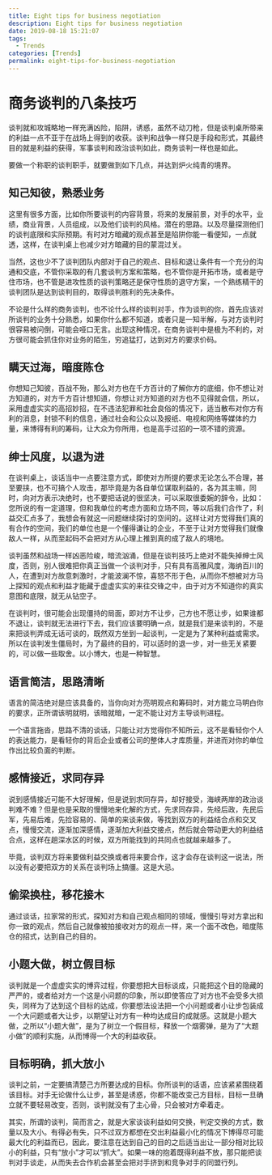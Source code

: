 ```yaml
---
title: Eight tips for business negotiation
description: Eight tips for business negotiation
date: 2019-08-18 15:21:07
tags:
  - Trends
categories: [Trends]
permalink: eight-tips-for-business-negotiation
---
```


# 商务谈判的八条技巧

谈判就和攻城略地一样充满凶险，陷阱，诱惑，虽然不动刀枪，但是谈判桌所带来的利益一点不亚于在战场上得到的收获。谈判和战争一样只是手段和形式，其最终目的就是利益的获得，军事谈判和政治谈判如此，商务谈判一样也是如此。

要做一个称职的谈判职手，就要做到如下几点，并达到炉火纯青的境界。

## 知己知彼，熟悉业务

这里有很多方面，比如你所要谈判的内容背景，将来的发展前景，对手的水平，业绩，商业背景，人员组成，以及他们谈判的风格。潜在的思路。以及尽量探测他们的谈判底限和实际预期。有时对方暗藏的观点甚至是陷阱你能一看便知，一点就透，这样，在谈判桌上也减少对方暗藏的目的蒙混过关。

当然，这也少不了谈判团队内部对于自己的观点、目标和退让条件有一个充分的沟通和交底，不管你采取的有几套谈判方案和策略，也不管你是开拓市场，或者是守住市场，也不管是进攻性质的谈判策略还是保守性质的退守方案，一个熟练精干的谈判团队是达到谈判目的，取得谈判胜利的先决条件。

不论是什么样的商务谈判，也不论什么样的谈判对手，作为谈判的你，首先应该对所谈判的业务十分熟悉，如果你什么都不知道，或者只是一知半解，与对方谈判时很容易被问倒，可能会哑口无言。出现这种情况，在商务谈判中是极为不利的，对方很可能会抓住你对业务的陌生，穷追猛打，达到对方的要求价码。

## 瞒天过海，暗度陈仓

你想知己知彼，百战不殆，那么对方也在千方百计的了解你方的底细，你不想让对方知道的，对方千方百计想知道，你想让对方知道的对方也不见得就会信，所以，采用虚虚实实的高招妙招，在不违法犯罪和社会良俗的情况下，适当散布对你方有利的消息，封锁不利的信息，通过社会和公众以及报纸、电视和网络等媒体的力量，来博得有利的筹码，让大众为你所用，也是高手过招的一项不错的资源。

## 绅士风度，以退为进

在谈判桌上，谈话当中一点要注意方式，即使对方所提的要求无论怎么不合理，甚至要挟，也不可搞个人攻击，那毕竟是为各自单位谋取利益的，各为其主嘛，同时，向对方表示决绝时，也不要把话说的很坚决，可以采取很委婉的辞令，比如：您所说的有一定道理，但和我单位的考虑方面和立场不同，等以后我们合作了，利益交汇点多了，我想会有就这一问题继续探讨的空间的。这样让对方觉得我们真的有合作的空间，我们的单位也是一个懂得谦让的企业，不至于让对方觉得我们就像敌人一样，从而至起码不会把对方从心理上推到真的成了敌人的境地。

谈判虽然和战场一样凶恶险峻，暗流汹涌，但是在谈判技巧上绝对不能失掉绅士风度，否则，别人很难把你真正当做一个谈判对手，只有具有高雅风度，海纳百川的人，在遭到对方故意刺激时，才能波澜不惊，喜怒不形于色，从而你不想被对方马上探知的观点和利益才能藏于虚虚实实的来往交锋之中，由于对方不知道你的真实意图和底限，就无从钻空子。

在谈判时，很可能会出现僵持的局面，即对方不让步，己方也不愿让步，如果谁都不退让，谈判就无法进行下去，我们应该要明确一点，就是我们是来谈判的，不是来把谈判弄成无话可谈的，既然双方坐到一起谈判，一定是为了某种利益或需求。所以在谈判发生僵局时，为了最终的目的，可以适时的退一步，对一些无关紧要的，可以做一些取舍。以小博大，也是一种智慧。

## 语言简洁，思路清晰

语言的简洁绝对是应该具备的，当你向对方亮明观点和筹码时，对方能立马明白你的要求，正所谓该明就明，该暗就暗，一定不能让对方主导谈判进程。

一个语言拖沓，思路不清的谈话，只能让对方觉得你不知所云，这不是看轻你个人的表达能力，是看轻你的背后企业或者公司的整体人才库质量，并进而对你的单位作出比较负面的判断。

## 感情接近，求同存异

说到感情接近可能不大好理解，但是说到求同存异，却好接受，海峡两岸的政治谈判难不难？但是也是采取的慢慢地来化解的方式，先求同存异，先经后政，先民后军，先易后难，先捡容易的、简单的来谈来做，等找到双方的利益结合点和交叉点，慢慢交流，逐渐加深感情，逐渐加大利益交接点，然后就会带动更大的利益结合点，这样在趟深水区的时候，双方所能找到的共同点也就越来越多了。

毕竟，谈判双方将来要做利益交换或者将来要合作，这才会存在谈判这一说法，所以没有必要把双方的关系在谈判场上搞僵。这是大忌。

## 偷梁换柱，移花接木

通过谈话，拉家常的形式，探知对方和自己观点相同的领域，慢慢引导对方拿出和你一致的观点，然后自己就像被拍接收对方的观点一样，来一个面不改色，暗度陈仓的招式，达到自己的目的。

## 小题大做，树立假目标

谈判就是一个虚虚实实的博弈过程，你要想把大目标谈成，只能把这个目的隐藏的严严的，或者给对方一个这是小问题的印象，所以即使答应了对方也不会受多大损失，同样为了达到这个目标的达成，你要想法设法把一个小问题或者小让步包装成一个大问题或者大让步，以期望让对方有一种均达成目的成就感。这就是小题大做，之所以“小题大做”，是为了树立一个假目标，释放一个烟雾弹，是为了“大题小做”的顺利实施，从而博得一个大的利益收获。

## 目标明确，抓大放小

谈判之前，一定要搞清楚己方所要达成的目标。你所谈判的话语，应该紧紧围绕着该目标。对手无论做什么让步，甚至是诱惑，你都不能改变己方目标，目标一旦确立就不要轻易改变，否则，谈判就没有了主心骨，只会被对方牵着走。

其实，所谓的谈判，简而言之，就是大家谈谈利益如何交换，判定交换的方式，数量以及大小。有得必有失，只不过双方都想在交出利益最小化的情况下博得尽可能最大化的利益而已，因此，要注意在达到自己的目的之后适当出让一部分相对比较小的利益，只有“放小”才可以“抓大”。如果一味的抱着既得利益不放，那只能把谈判对手谈走，从而失去合作机会甚至会把对手挤到和竞争对手的同盟行列。
